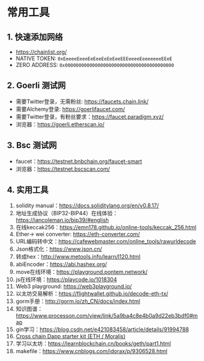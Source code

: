 # 常用工具
## 1. 快速添加网络

- https://chainlist.org/
- NATIVE TOKEN:   `0xEeeeeEeeeEeEeeEeEeEeeEEEeeeeEeeeeeeeEEeE`
- ZERO ADDRESS: `0x0000000000000000000000000000000000000000`



## 2. Goerli 测试网

- 需要Twitter登录，无需粉丝: https://faucets.chain.link/
- 需要Alchemy登录: https://goerlifaucet.com/
- 需要Twitter登录，有粉丝要求：https://faucet.paradigm.xyz/
- 浏览器：https://goerli.etherscan.io/



## 3. Bsc 测试网

- faucet：https://testnet.bnbchain.org/faucet-smart
- 浏览器：https://testnet.bscscan.com/



## 4. 实用工具

1. solidity manual：https://docs.soliditylang.org/en/v0.8.17/
2. 地址生成协议（BIP32-BIP44）在线体验：https://iancoleman.io/bip39/#english
3. 在线keccak256：https://emn178.github.io/online-tools/keccak_256.html
4. Ether-> wei converter: https://eth-converter.com/
5. URL编码转中文：https://cafewebmaster.com/online_tools/rawurldecode
6. Json格式化：https://www.json.cn/
7. 转成hex：http://www.metools.info/learn/l120.html
8. abiEncoder：https://abi.hashex.org/
9. move在线环境：https://playground.pontem.network/
10. js在线环境：https://playcode.io/1018304
11. Web3 playground: https://web3playground.io/
12. 以太坊交易解析：https://flightwallet.github.io/decode-eth-tx/
13. gorm手册：http://gorm.io/zh_CN/docs/index.html
14. 知识图谱：https://www.processon.com/view/link/5a9ba4c8e4b0a9d22eb3bdf0#map
15. gin学习：https://blog.csdn.net/e421083458/article/details/91994788
16. [Cross chain Dapp starter kit (ETH / Moralis)](https://reactjsexample.com/cross-chain-dapp-starter-kit-eth-moralis/)
17. 学习以太坊：https://learnblockchain.cn/books/geth/part1.html
18. makefile：https://www.cnblogs.com/idorax/p/9306528.html
